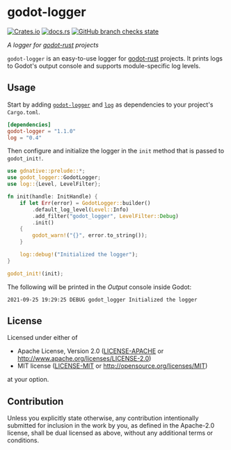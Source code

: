 # godot-logger

[![Crates.io](https://img.shields.io/crates/v/godot-logger)](https://crates.io/crates/godot-logger)
[![docs.rs](https://img.shields.io/docsrs/godot-logger)](https://docs.rs/godot-logger)
[![GitHub branch checks state](https://img.shields.io/github/checks-status/jdno/godot-logger/main)](https://github.com/jdno/godot-logger/actions)

_A logger for [godot-rust] projects_

`godot-logger` is an easy-to-use logger for [godot-rust] projects. It prints
logs to Godot's output console and supports module-specific log levels.

## Usage

Start by adding [`godot-logger`] and [`log`] as dependencies to your project's
`Cargo.toml`.

```toml
[dependencies]
godot-logger = "1.1.0"
log = "0.4"
```

Then configure and initialize the logger in the `init` method that is passed to
`godot_init!`.

```rust
use gdnative::prelude::*;
use godot_logger::GodotLogger;
use log::{Level, LevelFilter};

fn init(handle: InitHandle) {
    if let Err(error) = GodotLogger::builder()
        .default_log_level(Level::Info)
        .add_filter("godot_logger", LevelFilter::Debug)
        .init()
    {
        godot_warn!("{}", error.to_string());
    }

    log::debug!("Initialized the logger");
}

godot_init!(init);
```

The following will be printed in the _Output_ console inside Godot:

```text
2021-09-25 19:29:25 DEBUG godot_logger Initialized the logger
```

## License

Licensed under either of

- Apache License, Version 2.0 ([LICENSE-APACHE](LICENSE-APACHE) or <http://www.apache.org/licenses/LICENSE-2.0>)
- MIT license ([LICENSE-MIT](LICENSE-MIT) or <http://opensource.org/licenses/MIT>)

at your option.

## Contribution

Unless you explicitly state otherwise, any contribution intentionally submitted
for inclusion in the work by you, as defined in the Apache-2.0 license, shall be
dual licensed as above, without any additional terms or conditions.

[`godot-logger`]: https://crates.io/crates/godot-logger
[godot-rust]: https://godot-rust.github.io
[`log`]: https://crates.io/crates/log
